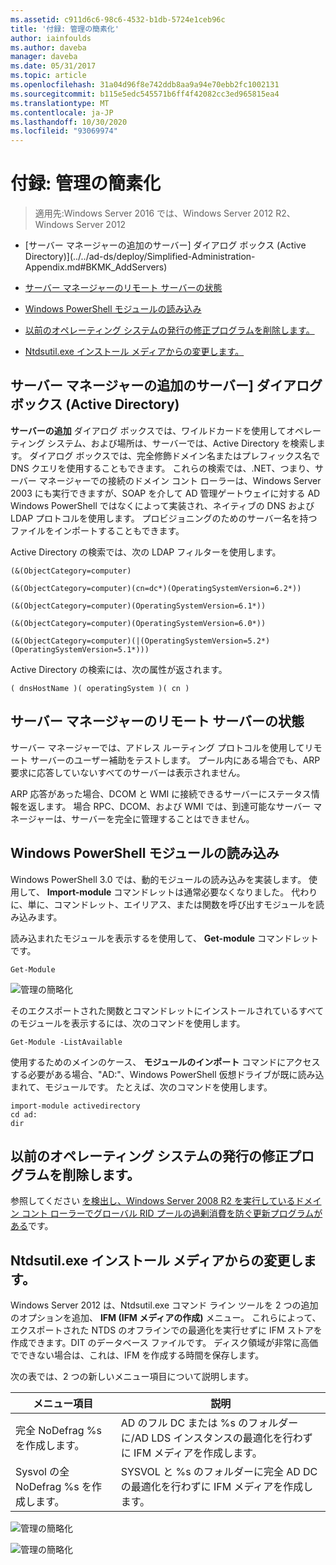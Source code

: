 ```yaml
---
ms.assetid: c911d6c6-98c6-4532-b1db-5724e1ceb96c
title: '付録: 管理の簡素化'
author: iainfoulds
ms.author: daveba
manager: daveba
ms.date: 05/31/2017
ms.topic: article
ms.openlocfilehash: 31a04d96f8e742ddb8aa9a94e70ebb2fc1002131
ms.sourcegitcommit: b115e5edc545571b6ff4f42082cc3ed965815ea4
ms.translationtype: MT
ms.contentlocale: ja-JP
ms.lasthandoff: 10/30/2020
ms.locfileid: "93069974"
---
```

# <a name="simplified-administration-appendix"></a>付録: 管理の簡素化

>適用先:Windows Server 2016 では、Windows Server 2012 R2、Windows Server 2012

-   [サーバー マネージャーの追加のサーバー] ダイアログ ボックス (Active Directory)](../../ad-ds/deploy/Simplified-Administration-Appendix.md#BKMK_AddServers)

-   [サーバー マネージャーのリモート サーバーの状態](../../ad-ds/deploy/Simplified-Administration-Appendix.md#BKMK_ServerMgrStatus)

-   [Windows PowerShell モジュールの読み込み](../../ad-ds/deploy/Simplified-Administration-Appendix.md#BKMK_PSLoadModule)

-   [以前のオペレーティング システムの発行の修正プログラムを削除します。](../../ad-ds/deploy/Simplified-Administration-Appendix.md#BKMK_Rid)

-   [Ntdsutil.exe インストール メディアからの変更します。](../../ad-ds/deploy/Simplified-Administration-Appendix.md#BKMK_IFM)

## <a name="server-manager-add-servers-dialog-active-directory"></a><a name="BKMK_AddServers"></a>サーバー マネージャーの追加のサーバー] ダイアログ ボックス (Active Directory)

**サーバーの追加** ダイアログ ボックスでは、ワイルドカードを使用してオペレーティング システム、および場所は、サーバーでは、Active Directory を検索します。 ダイアログ ボックスでは、完全修飾ドメイン名またはプレフィックス名で DNS クエリを使用することもできます。 これらの検索では、.NET、つまり、サーバー マネージャーでの接続のドメイン コント ローラーは、Windows Server 2003 にも実行できますが、SOAP を介して AD 管理ゲートウェイに対する AD Windows PowerShell ではなくによって実装され、ネイティブの DNS および LDAP プロトコルを使用します。 プロビジョニングのためのサーバー名を持つファイルをインポートすることもできます。

Active Directory の検索では、次の LDAP フィルターを使用します。

```
(&(ObjectCategory=computer)

(&(ObjectCategory=computer)(cn=dc*)(OperatingSystemVersion=6.2*))

(&(ObjectCategory=computer)(OperatingSystemVersion=6.1*))

(&(ObjectCategory=computer)(OperatingSystemVersion=6.0*))

(&(ObjectCategory=computer)(|(OperatingSystemVersion=5.2*)(OperatingSystemVersion=5.1*)))

```

Active Directory の検索には、次の属性が返されます。

```
( dnsHostName )( operatingSystem )( cn )

```

## <a name="server-manager-remote-server-status"></a><a name="BKMK_ServerMgrStatus"></a>サーバー マネージャーのリモート サーバーの状態
サーバー マネージャーでは、アドレス ルーティング プロトコルを使用してリモート サーバーのユーザー補助をテストします。 プール内にある場合でも、ARP 要求に応答していないすべてのサーバーは表示されません。

ARP 応答があった場合、DCOM と WMI に接続できるサーバーにステータス情報を返します。 場合 RPC、DCOM、および WMI では、到達可能なサーバー マネージャーは、サーバーを完全に管理することはできません。

## <a name="windows-powershell-module-loading"></a><a name="BKMK_PSLoadModule"></a>Windows PowerShell モジュールの読み込み
Windows PowerShell 3.0 では、動的モジュールの読み込みを実装します。 使用して、 **Import-module** コマンドレットは通常必要なくなりました。 代わりに、単に、コマンドレット、エイリアス、または関数を呼び出すモジュールを読み込みます。

読み込まれたモジュールを表示するを使用して、 **Get-module** コマンドレットです。

```
Get-Module

```

![管理の簡略化](media/Simplified-Administration-Appendix/ADDS_PSGetModule.gif)

そのエクスポートされた関数とコマンドレットにインストールされているすべてのモジュールを表示するには、次のコマンドを使用します。

```
Get-Module -ListAvailable

```

使用するためのメインのケース、 **モジュールのインポート** コマンドにアクセスする必要がある場合、"AD:"、Windows PowerShell 仮想ドライブが既に読み込まれて、モジュールです。 たとえば、次のコマンドを使用します。

```
import-module activedirectory
cd ad:
dir

```

## <a name="rid-issuance-hotfixes-for-previous-operating-systems"></a><a name="BKMK_Rid"></a>以前のオペレーティング システムの発行の修正プログラムを削除します。
参照してください [を検出し、Windows Server 2008 R2 を実行しているドメイン コント ローラーでグローバル RID プールの過剰消費を防ぐ更新プログラムがある](https://support.microsoft.com/kb/2618669)です。

## <a name="ntdsutilexe-install-from-media-changes"></a><a name="BKMK_IFM"></a>Ntdsutil.exe インストール メディアからの変更します。
Windows Server 2012 は、Ntdsutil.exe コマンド ライン ツールを 2 つの追加のオプションを追加、 **IFM (IFM メディアの作成)** メニュー。 これらによって、エクスポートされた NTDS のオフラインでの最適化を実行せずに IFM ストアを作成できます。DIT のデータベース ファイルです。 ディスク領域が非常に高価でできない場合は、これは、IFM を作成する時間を保存します。

次の表では、2 つの新しいメニュー項目について説明します。

|メニュー項目|説明|
|--|--|
|完全 NoDefrag %s を作成します。|AD のフル DC または %s のフォルダーに/AD LDS インスタンスの最適化を行わずに IFM メディアを作成します。|
|Sysvol の全 NoDefrag %s を作成します。|SYSVOL と %s のフォルダーに完全 AD DC の最適化を行わずに IFM メディアを作成します。|

![管理の簡略化](media/Simplified-Administration-Appendix/ADDS_PSIFM.png)

![管理の簡略化](media/Simplified-Administration-Appendix/ADDS_PSIFMComplete.gif)
